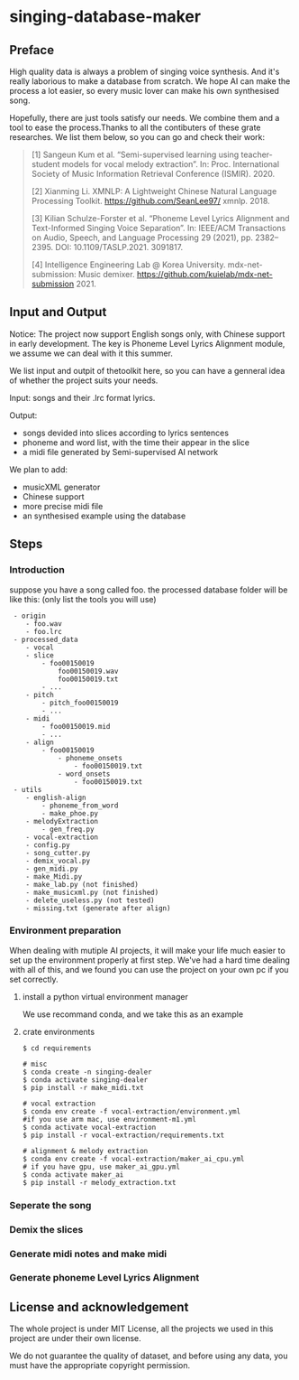 # singing-database-maker

## Preface

High quality data is always a problem of singing voice synthesis. And it's really laborious to make a database from scratch. We hope AI can make the process a lot easier, so every music lover can make his own synthesised song.

Hopefully, there are just tools satisfy our needs. We combine them and a tool to ease the process.Thanks to all the contibuters of these grate researches. We list them below, so you can go and check their work:

> [1] Sangeun Kum et al. “Semi-supervised learning using teacher-student models for vocal melody extraction”. In: Proc. International Society of Music Information Retrieval Conference (ISMIR). 2020.
>
> [2] Xianming Li. XMNLP: A Lightweight Chinese Natural Language Processing Toolkit. https://github.com/SeanLee97/ xmnlp. 2018.
>
> [3] Kilian Schulze-Forster et al. “Phoneme Level Lyrics Alignment and Text-Informed Singing Voice Separation”. In: IEEE/ACM Transactions on Audio, Speech, and Language Processing 29 (2021), pp. 2382–2395. DOI: 10.1109/TASLP.2021. 3091817.
>
> [4] Intelligence Engineering Lab @ Korea University. mdx-net-submission: Music demixer. https://github.com/kuielab/mdx-net-submission 2021.



## Input and Output

Notice: The project now support English songs only, with Chinese support in  early development. The key is Phoneme Level Lyrics Alignment module, we assume we can deal with it this summer.

We list input and outpit of thetoolkit here, so you can have a genneral idea of whether the project suits your needs.

Input: songs and their .lrc format lyrics.

Output: 

- songs devided into slices according to lyrics sentences
- phoneme and word list, with the time their appear in the slice
- a midi file generated by Semi-supervised AI network

We plan to add:

- musicXML generator
- Chinese support
- more precise midi file
- an synthesised example using the database

## Steps

### Introduction

suppose you have a song called foo. the processed database folder will be like this: (only list the tools you will use)

```shell
 - origin
 	- foo.wav
 	- foo.lrc
 - processed_data
 	- vocal
 	- slice
 		- foo00150019
 			foo00150019.wav
 			foo00150019.txt
 		- ...
 	- pitch
 		- pitch_foo00150019
 		- ...
 	- midi
 		- foo00150019.mid
 		- ...
 	- align
 		- foo00150019
 			- phoneme_onsets
 				- foo00150019.txt
 			- word_onsets
 				- foo00150019.txt
 - utils
 	- english-align
 		- phoneme_from_word
 		- make_phoe.py
 	- melodyExtraction
 		- gen_freq.py
 	- vocal-extraction
 	- config.py
    - song_cutter.py
    - demix_vocal.py
    - gen_midi.py
    - make_Midi.py
    - make_lab.py (not finished)
    - make_musicxml.py (not finished)
    - delete_useless.py (not tested)
    - missing.txt (generate after align)
```



### Environment preparation

When dealing with mutiple AI projects, it will make your life much easier to set up the environment properly at first step. We've had a hard time dealing with all of this, and we found you can use the project on your own pc if you set correctly.

1. install a python virtual environment manager

    We use recommand conda, and we take this as an example

2. crate environments

    ```shell
    $ cd requirements
    
    # misc
    $ conda create -n singing-dealer
    $ conda activate singing-dealer
    $ pip install -r make_midi.txt
    
    # vocal extraction
    $ conda env create -f vocal-extraction/environment.yml 
    #if you use arm mac, use environment-m1.yml
    $ conda activate vocal-extraction
    $ pip install -r vocal-extraction/requirements.txt
    
    # alignment & melody extraction
    $ conda env create -f vocal-extraction/maker_ai_cpu.yml
    # if you have gpu, use maker_ai_gpu.yml
    $ conda activate maker_ai
    $ pip install -r melody_extraction.txt
    ```
    
    

### Seperate the song

### Demix the slices

### Generate midi notes and make midi

### Generate phoneme Level Lyrics Alignment



## License and acknowledgement

The whole project is under MIT License, all the projects we used in this project are under their own license.

We do not guarantee the quality of dataset, and before using any data, you must have the appropriate copyright permission.



